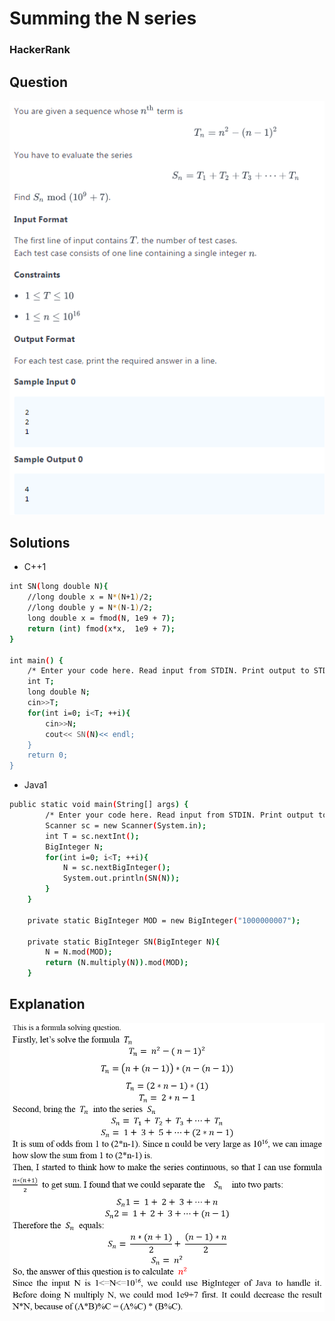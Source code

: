 # Summing the N series

### HackerRank

## Question

![Question](Images/SummingtheNseriesQ.png)

## Solutions

* C++1
```bash
int SN(long double N){
    //long double x = N*(N+1)/2;
    //long double y = N*(N-1)/2;
    long double x = fmod(N, 1e9 + 7);
    return (int) fmod(x*x,  1e9 + 7);
}

int main() {
    /* Enter your code here. Read input from STDIN. Print output to STDOUT */   
    int T;
    long double N;
    cin>>T;
    for(int i=0; i<T; ++i){
        cin>>N;
        cout<< SN(N)<< endl;
    }
    return 0;
}
```

* Java1
```bash
public static void main(String[] args) {
        /* Enter your code here. Read input from STDIN. Print output to STDOUT. Your class should be named Solution. */
        Scanner sc = new Scanner(System.in);
        int T = sc.nextInt();
        BigInteger N;
        for(int i=0; i<T; ++i){
            N = sc.nextBigInteger();
            System.out.println(SN(N));
        }  
    }
    
    private static BigInteger MOD = new BigInteger("1000000007");
    
    private static BigInteger SN(BigInteger N){
        N = N.mod(MOD);
        return (N.multiply(N)).mod(MOD);
    }
```

## Explanation

![Explanation](Images/SummingtheNseriesE.PNG)